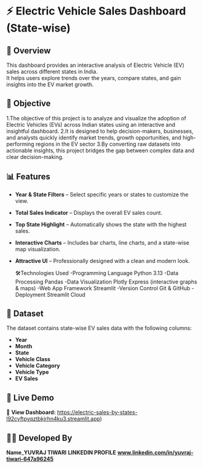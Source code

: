 # ⚡ Electric Vehicle Sales Dashboard (State-wise)

## 📌 Overview
This dashboard provides an interactive analysis of Electric Vehicle (EV) sales across different states in India.  
It helps users explore trends over the years, compare states, and gain insights into the EV market growth.

## 🎯 Objective
1.The objective of this project is to analyze and visualize the adoption of Electric Vehicles (EVs) across Indian states using an interactive and insightful dashboard.
2.It is designed to help decision-makers, businesses, and analysts quickly identify market trends, growth opportunities, and high-performing regions in the EV sector
3.By converting raw datasets into actionable insights, this project bridges the gap between complex data and clear decision-making.

## 📊 Features
- **Year & State Filters** – Select specific years or states to customize the view.
- **Total Sales Indicator** – Displays the overall EV sales count.
- **Top State Highlight** – Automatically shows the state with the highest sales.
- **Interactive Charts** – Includes bar charts, line charts, and a state-wise map visualization.
- **Attractive UI** – Professionally designed with a clean and modern look.

   🛠Technologies Used
-Programming Language	Python 3.13
-Data Processing	Pandas
-Data Visualization	Plotly Express (interactive graphs & maps)
-Web App Framework	Streamlit
-Version Control	Git & GitHub
-Deployment	Streamlit Cloud

## 📂 Dataset
The dataset contains state-wise EV sales data with the following columns:
- **Year**
- **Month**
- **State**
- **Vehicle Class**
- **Vehicle Category**
- **Vehicle Type**
- **EV Sales**

## 🚀 Live Demo
🔗 **View Dashboard:** https://electric-sales-by-states-l92cyftpyqztbkjrhn4ku3.streamlit.app)

## 👨‍💻 Developed By
**Name**_**YUVRAJ TIWARI**
**LINKEDIN PROFILE** **www.linkedin.com/in/yuvraj-tiwari-647a96245**

